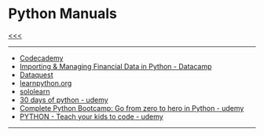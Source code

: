 
Python Manuals
======

[<<<](https://github.com/ttltrk/PRG/blob/master/COUR_MAN.MD)

---

* <a href="https://github.com/ttltrk/PRG/blob/master/PY/DOC/CODECADEMY_PY.MD">Codecademy</a>
* <a href="https://github.com/ttltrk/PRG/blob/master/PY/DOC/DATACAMP_PY_FIN.MD">Importing & Managing Financial Data in Python - Datacamp</a>
* <a href="https://github.com/ttltrk/PRG/blob/master/PY/DOC/DATAQUEST_PY.MD">Dataquest</a>
* <a href="https://github.com/ttltrk/PRG/blob/master/PY/DOC/LEARNPYTHON_PY.MD">learnpython.org</a>
* <a href="https://github.com/ttltrk/PRG/blob/master/PY/DOC/SOLOLEARN_PY.MD">sololearn</a>
* <a href="https://github.com/ttltrk/PRG/blob/master/PY/DOC/UD_30_PY.MD">30 days of python - udemy</a>
* <a href="https://github.com/ttltrk/PRG/blob/master/PY/DOC/UD_FROM_ZE_TO_HE.MD">Complete Python Bootcamp: Go from zero to hero in Python - udemy</a>
* <a href="https://github.com/ttltrk/PRG/blob/master/PY/DOC/udemy_teach_your_kids_to_code.MD">PYTHON - Teach your kids to code - udemy</a>

---
